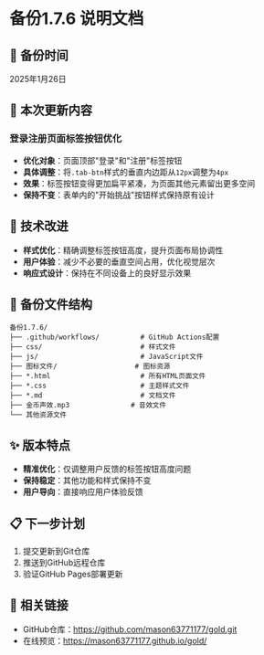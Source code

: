 # 备份1.7.6 说明文档

## 📅 备份时间
2025年1月26日

## 🎯 本次更新内容
### 登录注册页面标签按钮优化
- **优化对象**：页面顶部"登录"和"注册"标签按钮
- **具体调整**：将`.tab-btn`样式的垂直内边距从`12px`调整为`4px`
- **效果**：标签按钮变得更加扁平紧凑，为页面其他元素留出更多空间
- **保持不变**：表单内的"开始挑战"按钮样式保持原有设计

## 🔧 技术改进
- **样式优化**：精确调整标签按钮高度，提升页面布局协调性
- **用户体验**：减少不必要的垂直空间占用，优化视觉层次
- **响应式设计**：保持在不同设备上的良好显示效果

## 📁 备份文件结构
```
备份1.7.6/
├── .github/workflows/          # GitHub Actions配置
├── css/                        # 样式文件
├── js/                         # JavaScript文件
├── 图标文件/                   # 图标资源
├── *.html                      # 所有HTML页面文件
├── *.css                       # 主题样式文件
├── *.md                        # 文档文件
├── 金币声效.mp3               # 音效文件
└── 其他资源文件
```

## ✨ 版本特点
- **精准优化**：仅调整用户反馈的标签按钮高度问题
- **保持稳定**：其他功能和样式保持不变
- **用户导向**：直接响应用户体验反馈

## 📋 下一步计划
1. 提交更新到Git仓库
2. 推送到GitHub远程仓库
3. 验证GitHub Pages部署更新

## 🔗 相关链接
- GitHub仓库：https://github.com/mason63771177/gold.git
- 在线预览：https://mason63771177.github.io/gold/